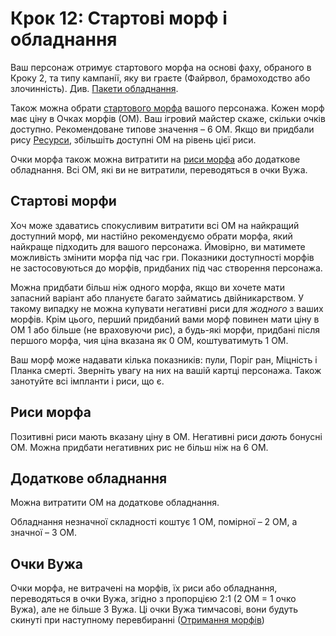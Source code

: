 # Крок 12: Стартові морф і обладнання

Ваш персонаж отримує стартового морфа на основі фаху, обраного в Кроку 2, та типу кампанії, яку ви граєте (Файрвол, брамоходство або злочинність). Див. [Пакети обладнання](../04/27-gear-packs.md).

Також можна обрати [стартового морфа](../04/21-morphs.md) вашого персонажа. Кожен морф має ціну в Очках морфів (ОМ). Ваш ігровий майстер скаже, скільки очків доступно. Рекомендоване типове значення – 6&nbsp;ОМ. Якщо ви придбали рису [Ресурси](../04/28-traits.md#Ресурси), збільшіть доступні ОМ на рівень цієї риси.

Очки морфа також можна витратити на [риси морфа](../04/28-traits.md#Негативні-риси-морфів) або додаткове обладнання. Всі ОМ, які ви не витратили, переводяться в очки Вужа.

## Стартові морфи

Хоч може здаватись спокусливим витратити всі ОМ на найкращий доступний морф, ми настійно рекомендуємо обрати морфа, який найкраще підходить для вашого персонажа. Ймовірно, ви матимете можливість змінити морфа під час гри. Показники доступності морфів не застосовуються до морфів, придбаних під час створення персонажа.

Можна придбати більш ніж одного морфа, якщо ви хочете мати запасний варіант або плануєте багато займатись двійникарством. У такому випадку не можна купувати негативні риси для _жодного_ з ваших морфів. Крім цього, перший придбаний вами морф повинен мати ціну в ОМ 1 або більше (не враховуючи рис), а будь-які морфи, придбані після першого морфа, чия ціна вказана як 0&nbsp;ОМ, коштуватимуть 1&nbsp;ОМ.

Ваш морф може надавати кілька показників: пули, Поріг ран, Міцність і Планка смерті. Зверніть увагу на них на вашій картці персонажа. Також занотуйте всі імпланти і риси, що є.

## Риси морфа

Позитивні риси мають вказану ціну в ОМ. Негативні риси _дають_ бонусні ОМ. Можна придбати негативних рис не більш ніж на 6&nbsp;ОМ.

## Додаткове обладнання

Можна витратити ОМ на додаткове обладнання.

Обладнання незначної складності коштує 1&nbsp;ОМ, помірної – 2&nbsp;ОМ, а значної – 3&nbsp;ОМ.

## Очки Вужа

Очки морфа, не витрачені на морфів, їх риси або обладнання, переводяться в очки Вужа, згідно з пропорцією 2:1 (2&nbsp;ОМ = 1&nbsp;очко Вужа), але не більше 3&nbsp;Вужа. Ці очки Вужа тимчасові, вони будуть скинуті при наступному перевбиранні ([Отримання морфів](../15/03-acquiring-morphs.md))
